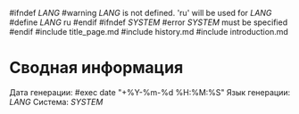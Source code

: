 #ifndef _LANG_
#warning _LANG_ is not defined. 'ru' will be used for _LANG_
#define _LANG_ ru
#endif
#ifndef _SYSTEM_
#error _SYSTEM_ must be specified
#endif
#include title_page.md
#include history.md
#include introduction.md

# Сводная информация
Дата генерации: #exec date "+%Y-%m-%d %H:%M:%S"
Язык генерации: _LANG_
Система: _SYSTEM_
